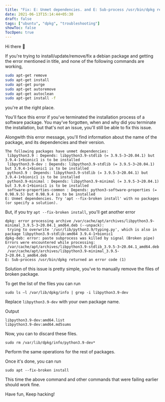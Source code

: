 ```yaml
---
title: "Fix: E: Unmet dependencies. and E: Sub-process /usr/bin/dpkg returned an error code (1)"
date: 2021-06-13T15:14:44+05:30
draft: false
tags: ["ubuntu", "dpkg", "troubleshooting"]
showToc: false
TocOpen: true
---
```


Hi there  :wave:

If you're trying to install/update/remove/fix a debian package and getting the error mentioned in title, and none of the following commands are working, 
```bash
sudo apt-get remove
sudo apt-get install
sudo apt-get purge
sudo apt-get autoremove
sudo apt-get autoclean
sudo apt-get install -f
```
you're at the right place.

You'll face this error if you've terminated the installation process of a software package. You may've forgotten, when and why did you terminate the installation, but that's not an issue, you'll still be able to fix this issue.


Alongwith this error message, you'll find information about the name of the package, and its dependencies and their version.

```
The following packages have unmet dependencies:
 libpython3.9 : Depends: libpython3.9-stdlib (= 3.9.5-3~20.04.1) but 3.9.4-1+bionic1 is to be installed
 libpython3.9-dev : Depends: libpython3.9-stdlib (= 3.9.5-3~20.04.1) but 3.9.4-1+bionic1 is to be installed
 python3.9 : Depends: libpython3.9-stdlib (= 3.9.5-3~20.04.1) but 3.9.4-1+bionic1 is to be installed
 python3.9-minimal : Depends: libpython3.9-minimal (= 3.9.5-3~20.04.1) but 3.9.4-1+bionic1 is to be installed
 software-properties-common : Depends: python3-software-properties (= 0.98.9.5) but 0.98.9.4 is to be installed
E: Unmet dependencies. Try 'apt --fix-broken install' with no packages (or specify a solution).
```

But, if you try `apt --fix-broken install`, you'll get another error

```
dpkg: error processing archive /var/cache/apt/archives/libpython3.9-minimal_3.9.5-3~20.04.1_amd64.deb (--unpack):
 trying to overwrite '/usr/lib/python3.9/typing.py', which is also in package libpython3.9-stdlib:amd64 3.9.4-1+bionic1
dpkg-deb: error: paste subprocess was killed by signal (Broken pipe)
Errors were encountered while processing:
 /var/cache/apt/archives/libpython3.9-stdlib_3.9.5-3~20.04.1_amd64.deb
 /var/cache/apt/archives/libpython3.9-minimal_3.9.5-3~20.04.1_amd64.deb
E: Sub-process /usr/bin/dpkg returned an error code (1)
```

Solution of this issue is pretty simple, you've to manually remove the files of broken package. 

To get the list of the files you can run

```
sudo ls –l /var/lib/dpkg/info | grep -i libpython3.9-dev
```
Replace `libpython3.9-dev` with your own package name.

Output
```
libpython3.9-dev:amd64.list
libpython3.9-dev:amd64.md5sums
```

Now, you can to discard these files.

```
sudo rm /var/lib/dpkg/info/python3.9-dev*
```

Perform the same operations for the rest of packages.

Once it's done, you can run

```
sudo apt --fix-broken install
```

This time the above command and other commands that were failing earlier should work fine.

Have fun, Keep hacking!